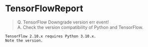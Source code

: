 # TensorFlowReport

> Q. TensorFlow Downgrade version err event!<br>
A. Check the version compatibility of Python and TensorFlow.
```
TensorFlow 2.10.x requires Python 3.10.x.
Note the version.
```
